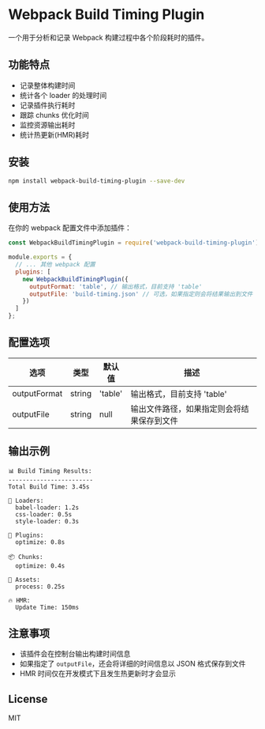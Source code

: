 # Webpack Build Timing Plugin

一个用于分析和记录 Webpack 构建过程中各个阶段耗时的插件。

## 功能特点

- 记录整体构建时间
- 统计各个 loader 的处理时间
- 记录插件执行耗时
- 跟踪 chunks 优化时间
- 监控资源输出耗时
- 统计热更新(HMR)耗时

## 安装

```bash
npm install webpack-build-timing-plugin --save-dev
```

## 使用方法

在你的 webpack 配置文件中添加插件：

```javascript
const WebpackBuildTimingPlugin = require('webpack-build-timing-plugin');

module.exports = {
  // ... 其他 webpack 配置
  plugins: [
    new WebpackBuildTimingPlugin({
      outputFormat: 'table', // 输出格式，目前支持 'table'
      outputFile: 'build-timing.json' // 可选，如果指定则会将结果输出到文件
    })
  ]
};
```

## 配置选项

| 选项 | 类型 | 默认值 | 描述 |
|------|------|--------|------|
| outputFormat | string | 'table' | 输出格式，目前支持 'table' |
| outputFile | string | null | 输出文件路径，如果指定则会将结果保存到文件 |

## 输出示例

```
📊 Build Timing Results:
------------------------
Total Build Time: 3.45s

🔧 Loaders:
  babel-loader: 1.2s
  css-loader: 0.5s
  style-loader: 0.3s

🔌 Plugins:
  optimize: 0.8s

📦 Chunks:
  optimize: 0.4s

💾 Assets:
  process: 0.25s

🔥 HMR:
  Update Time: 150ms
```

## 注意事项

- 该插件会在控制台输出构建时间信息
- 如果指定了 `outputFile`，还会将详细的时间信息以 JSON 格式保存到文件
- HMR 时间仅在开发模式下且发生热更新时才会显示

## License

MIT
